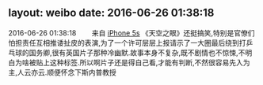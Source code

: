 layout: weibo
date: 2016-06-26 01:38:18
---
<meta name="referrer" content="no-referrer" />

2016-06-26 01:38:18  &nbsp;&nbsp;&nbsp;&nbsp;&nbsp;&nbsp; 来自 <a href="sinaweibo://customweibosource" rel="nofollow">iPhone 5s</a>
《天空之眼》还挺搞笑,特别是官僚们怕担责任互相推诿扯皮的表演,为了一个许可层层上报请示了一大圈最后绕到打乒乓球的国务卿,很有英国片子那种冷幽默.故事本身不复杂,既不剧情也不惊悚,不明白为啥被贴上这种标签.所以啊片子还是得自己看,才能有判断,不然很容易先入为主,人云亦云.顺便怀念下斯内普教授 ​​​
